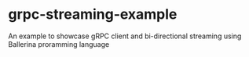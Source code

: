 # grpc-streaming-example
An example to showcase gRPC client and bi-directional streaming using Ballerina proramming language
